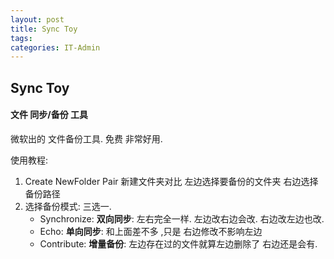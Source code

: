 ```yaml
---
layout: post
title: Sync Toy
tags: 
categories: IT-Admin
---
```


## Sync Toy

#### 文件 同步/备份 工具

微软出的  文件备份工具.  免费 非常好用.

使用教程:
1. Create NewFolder Pair 新建文件夹对比
	左边选择要备份的文件夹  右边选择备份路径
2. 选择备份模式:  三选一.
	- Synchronize:   **双向同步**:    左右完全一样. 左边改右边会改.   右边改左边也改.
	- Echo:              **单向同步**:    和上面差不多 ,只是  右边修改不影响左边
	- Contribute:     **增量备份**:    左边存在过的文件就算左边删除了  右边还是会有.


